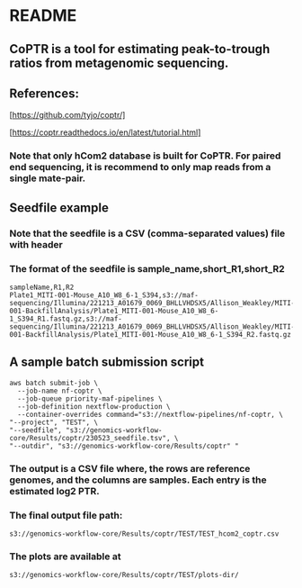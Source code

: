 README
====================

## CoPTR is a tool for estimating peak-to-trough ratios from metagenomic sequencing.

## References:

[https://github.com/tyjo/coptr/]

[https://coptr.readthedocs.io/en/latest/tutorial.html]

### Note that only hCom2 database is built for CoPTR. For paired end sequencing, it is recommend to only map reads from a single mate-pair.

## Seedfile example
### Note that the seedfile is a CSV (comma-separated values) file with header
### The format of the seedfile is sample_name,short_R1,short_R2

```{bash}
sampleName,R1,R2
Plate1_MITI-001-Mouse_A10_W8_6-1_S394,s3://maf-sequencing/Illumina/221213_A01679_0069_BHLLVHDSX5/Allison_Weakley/MITI-001-BackfillAnalysis/Plate1_MITI-001-Mouse_A10_W8_6-1_S394_R1.fastq.gz,s3://maf-sequencing/Illumina/221213_A01679_0069_BHLLVHDSX5/Allison_Weakley/MITI-001-BackfillAnalysis/Plate1_MITI-001-Mouse_A10_W8_6-1_S394_R2.fastq.gz
```

## A sample batch submission script

```{bash}
aws batch submit-job \
  --job-name nf-coptr \
  --job-queue priority-maf-pipelines \
  --job-definition nextflow-production \
  --container-overrides command="s3://nextflow-pipelines/nf-coptr, \
"--project", "TEST", \
"--seedfile", "s3://genomics-workflow-core/Results/coptr/230523_seedfile.tsv", \
"--outdir", "s3://genomics-workflow-core/Results/coptr" "
```

### The output is a CSV file where, the rows are reference genomes, and the columns are samples. Each entry is the estimated log2 PTR.
### The final output file path:
```{bash}
s3://genomics-workflow-core/Results/coptr/TEST/TEST_hcom2_coptr.csv
```
### The plots are available at
```{bash}
s3://genomics-workflow-core/Results/coptr/TEST/plots-dir/
```

